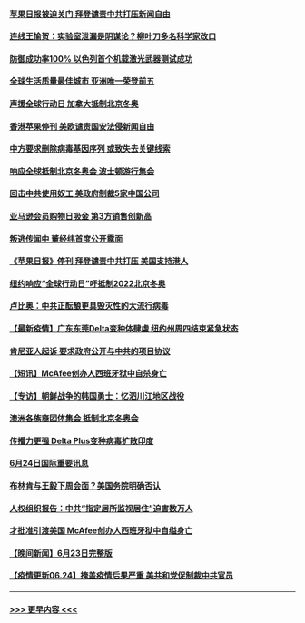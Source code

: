 #### [苹果日报被迫关门 拜登谴责中共打压新闻自由](../pages/prog202/a103150763.md?t=06251001) 
#### [连线王愉贺：实验室泄漏是阴谋论？柳叶刀多名科学家改口](../pages/prog202/a103149839.md?t=06251001) 
#### [防御成功率100% 以色列首个机载激光武器测试成功](../pages/prog202/a103150299.md?t=06251001) 
#### [全球生活质量最佳城市 亚洲唯一荣登前五](../pages/prog202/a103150617.md?t=06251001) 
#### [声援全球行动日 加拿大抵制北京冬奥](../pages/prog202/a103150623.md?t=06251001) 
#### [香港苹果停刊 美欧谴责国安法侵新闻自由](../pages/prog202/a103150659.md?t=06251001) 
#### [中方要求删除病毒基因序列 或致失去关键线索](../pages/prog202/a103150653.md?t=06251001) 
#### [响应全球抵制北京冬奥会 波士顿游行集会](../pages/prog202/a103150582.md?t=06251001) 
#### [回击中共使用奴工 美政府制裁5家中国公司](../pages/prog202/a103150610.md?t=06251001) 
#### [亚马逊会员购物日吸金  第3方销售创新高](../pages/prog202/a103150577.md?t=06251001) 
#### [叛逃传闻中 董经纬首度公开露面](../pages/prog202/a103150595.md?t=06251001) 
#### [《苹果日报》停刊 拜登谴责中共打压 美国支持港人](../pages/prog202/a103150584.md?t=06251001) 
#### [纽约响应“全球行动日”吁抵制2022北京冬奥](../pages/prog202/a103150573.md?t=06251001) 
#### [卢比奥：中共正酝酿更具毁灭性的大流行病毒](../pages/prog202/a103150554.md?t=06251001) 
#### [【最新疫情】广东东莞Delta变种体肆虐 纽约州周四结束紧急状态](../pages/prog202/a103150450.md?t=06251001) 
#### [肯尼亚人起诉 要求政府公开与中共的项目协议](../pages/prog202/a103150288.md?t=06251001) 
#### [【短讯】McAfee创办人西班牙狱中自杀身亡](../pages/prog202/a103150396.md?t=06251001) 
#### [【专访】朝鲜战争的韩国勇士：忆泗川江地区战役](../pages/prog202/a103150309.md?t=06251001) 
#### [澳洲各族裔团体集会 抵制北京冬奥会](../pages/prog202/a103150184.md?t=06251001) 
#### [传播力更强 Delta Plus变种病毒扩散印度](../pages/prog202/a103150185.md?t=06251001) 
#### [6月24日国际重要讯息](../pages/prog202/a103150159.md?t=06251001) 
#### [布林肯与王毅下周会面？美国务院明确否认](../pages/prog202/a103150068.md?t=06251001) 
#### [人权组织报告：中共“指定居所监视居住”迫害数万人](../pages/prog202/a103149940.md?t=06251001) 
#### [才批准引渡美国 McAfee创办人西班牙狱中自缢身亡](../pages/prog202/a103149948.md?t=06251001) 
#### [【晚间新闻】6月23日完整版](../pages/prog202/a103149960.md?t=06251001) 
#### [【疫情更新06.24】掩盖疫情后果严重 美共和党促制裁中共官员](../pages/prog202/a103133785.md?t=06251001) 

----
#### [ >>> 更早内容 <<< ](../indexes/prog202-earlier.md)
